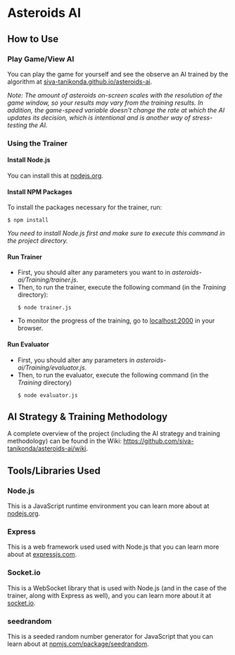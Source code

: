 # Asteroids AI
## How to Use
### Play Game/View AI
You can play the game for yourself and see the observe an AI trained by the algorithm at [siva-tanikonda.github.io/asteroids-ai](https://siva-tanikonda.github.io/asteroids-ai/).

*Note: The amount of asteroids on-screen scales with the resolution of the game window, so your results may vary from the training results. In addition, the game-speed variable doesn't change the rate at which the AI updates its decision, which is intentional and is another way of stress-testing the AI.*
### Using the Trainer
#### Install Node.js
You can install this at [nodejs.org](https://nodejs.org/).
#### Install NPM Packages
To install the packages necessary for the trainer, run:
```
$ npm install
```
*You need to install Node.js first and make sure to execute this command in the project directory.*
#### Run Trainer
* First, you should alter any parameters you want to in *asteroids-ai/Training/trainer.js*.
* Then, to run the trainer, execute the following command (in the *Training* directory):
  ```
  $ node trainer.js
  ```
* To monitor the progress of the training, go to [localhost:2000](http://localhost:2000) in your browser.
#### Run Evaluator
* First, you should alter any parameters in *asteroids-ai/Training/evaluator.js*.
* Then, to run the evaluator, execute the following command (in the *Training* directory)
  ```
  $ node evaluator.js
  ```

## AI Strategy & Training Methodology
A complete overview of the project (including the AI strategy and training methodology) can be found in the Wiki: https://github.com/siva-tanikonda/asteroids-ai/wiki.

## Tools/Libraries Used
### Node.js
This is a JavaScript runtime environment you can learn more about at [nodejs.org](https://nodejs.org/).
### Express
This is a web framework used used with Node.js that you can learn more about at [expressjs.com](https://expressjs.com/).
### Socket.io
This is a WebSocket library that is used with Node.js (and in the case of the trainer, along with Express as well), and you can learn more about it at [socket.io](https://socket.io/).
### seedrandom
This is a seeded random number generator for JavaScript that you can learn about at [npmjs.com/package/seedrandom](https://www.npmjs.com/package/seedrandom).